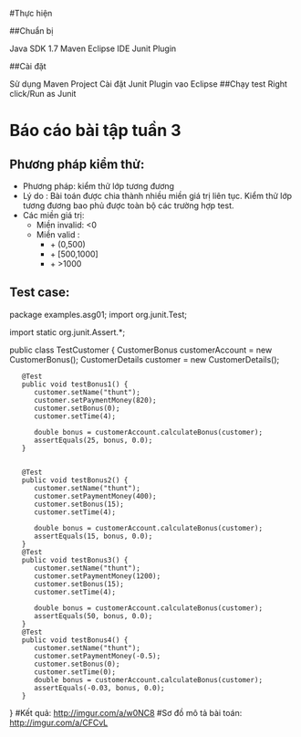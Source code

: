 #Thực hiện

##Chuẩn bị

Java SDK 1.7
Maven Eclipse IDE
Junit Plugin

##Cài đặt

Sử dụng Maven Project
Cài đặt Junit Plugin vao Eclipse
##Chạy test
Right click/Run as Junit

# Báo cáo bài tập tuần 3
## Phương pháp kiểm thử:
* Phương pháp: kiểm thử lớp tương đương
* Lý do : Bài toán được chia thành nhiều miền giá trị liên tục. Kiểm thử lớp tương đương bao phủ được toàn bộ các trường hợp test.
* Các miền giá trị:
    - Miền invalid: <0
    - Miền valid : <ul>
                  <li>+ (0,500)</li>
                  <li>+ [500,1000]</li>
                  <li>+ >1000</li>
                  </ul>
## Test case:</br>
package examples.asg01;
import org.junit.Test;

import static org.junit.Assert.*;


public class TestCustomer {
		CustomerBonus customerAccount = new CustomerBonus();
		CustomerDetails customer = new CustomerDetails();

	   
	   @Test
	   public void testBonus1() {
	      customer.setName("thunt");
	      customer.setPaymentMoney(820);
	      customer.setBonus(0);
	      customer.setTime(4);
			
	      double bonus = customerAccount.calculateBonus(customer);
	      assertEquals(25, bonus, 0.0);
	   }

	
	   @Test
	   public void testBonus2() {
	      customer.setName("thunt");
	      customer.setPaymentMoney(400);
	      customer.setBonus(15);
	      customer.setTime(4);
	      
	      double bonus = customerAccount.calculateBonus(customer);
	      assertEquals(15, bonus, 0.0);
	   }
	   @Test
	   public void testBonus3() {
	      customer.setName("thunt");
	      customer.setPaymentMoney(1200);
	      customer.setBonus(15);
	      customer.setTime(4);
	      
	      double bonus = customerAccount.calculateBonus(customer);
	      assertEquals(50, bonus, 0.0);
	   }
	   @Test
	   public void testBonus4() {
	      customer.setName("thunt");
	      customer.setPaymentMoney(-0.5);
	      customer.setBonus(0);
	      customer.setTime(0);
	      double bonus = customerAccount.calculateBonus(customer);
	      assertEquals(-0.03, bonus, 0.0);
	   }
}
#Kết quả:
http://imgur.com/a/w0NC8
#Sơ đồ mô tả bài toán:
http://imgur.com/a/CFCvL

